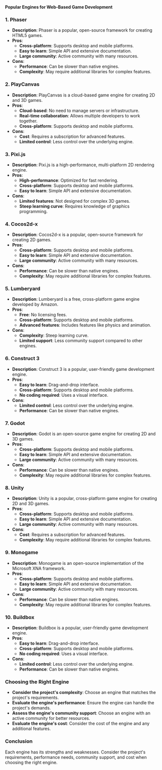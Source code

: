 **Popular Engines for Web-Based Game Development**

### 1. **Phaser**

- **Description**: Phaser is a popular, open-source framework for creating HTML5 games.
- **Pros**:
  - **Cross-platform**: Supports desktop and mobile platforms.
  - **Easy to learn**: Simple API and extensive documentation.
  - **Large community**: Active community with many resources.
- **Cons**:
  - **Performance**: Can be slower than native engines.
  - **Complexity**: May require additional libraries for complex features.

### 2. **PlayCanvas**

- **Description**: PlayCanvas is a cloud-based game engine for creating 2D and 3D games.
- **Pros**:
  - **Cloud-based**: No need to manage servers or infrastructure.
  - **Real-time collaboration**: Allows multiple developers to work together.
  - **Cross-platform**: Supports desktop and mobile platforms.
- **Cons**:
  - **Cost**: Requires a subscription for advanced features.
  - **Limited control**: Less control over the underlying engine.

### 3. **Pixi.js**

- **Description**: Pixi.js is a high-performance, multi-platform 2D rendering engine.
- **Pros**:
  - **High-performance**: Optimized for fast rendering.
  - **Cross-platform**: Supports desktop and mobile platforms.
  - **Easy to learn**: Simple API and extensive documentation.
- **Cons**:
  - **Limited features**: Not designed for complex 3D games.
  - **Steep learning curve**: Requires knowledge of graphics programming.

### 4. **Cocos2d-x**

- **Description**: Cocos2d-x is a popular, open-source framework for creating 2D games.
- **Pros**:
  - **Cross-platform**: Supports desktop and mobile platforms.
  - **Easy to learn**: Simple API and extensive documentation.
  - **Large community**: Active community with many resources.
- **Cons**:
  - **Performance**: Can be slower than native engines.
  - **Complexity**: May require additional libraries for complex features.

### 5. **Lumberyard**

- **Description**: Lumberyard is a free, cross-platform game engine developed by Amazon.
- **Pros**:
  - **Free**: No licensing fees.
  - **Cross-platform**: Supports desktop and mobile platforms.
  - **Advanced features**: Includes features like physics and animation.
- **Cons**:
  - **Complexity**: Steep learning curve.
  - **Limited support**: Less community support compared to other engines.

### 6. **Construct 3**

- **Description**: Construct 3 is a popular, user-friendly game development engine.
- **Pros**:
  - **Easy to learn**: Drag-and-drop interface.
  - **Cross-platform**: Supports desktop and mobile platforms.
  - **No coding required**: Uses a visual interface.
- **Cons**:
  - **Limited control**: Less control over the underlying engine.
  - **Performance**: Can be slower than native engines.

### 7. **Godot**

- **Description**: Godot is an open-source game engine for creating 2D and 3D games.
- **Pros**:
  - **Cross-platform**: Supports desktop and mobile platforms.
  - **Easy to learn**: Simple API and extensive documentation.
  - **Large community**: Active community with many resources.
- **Cons**:
  - **Performance**: Can be slower than native engines.
  - **Complexity**: May require additional libraries for complex features.

### 8. **Unity**

- **Description**: Unity is a popular, cross-platform game engine for creating 2D and 3D games.
- **Pros**:
  - **Cross-platform**: Supports desktop and mobile platforms.
  - **Easy to learn**: Simple API and extensive documentation.
  - **Large community**: Active community with many resources.
- **Cons**:
  - **Cost**: Requires a subscription for advanced features.
  - **Complexity**: May require additional libraries for complex features.

### 9. **Monogame**

- **Description**: Monogame is an open-source implementation of the Microsoft XNA framework.
- **Pros**:
  - **Cross-platform**: Supports desktop and mobile platforms.
  - **Easy to learn**: Simple API and extensive documentation.
  - **Large community**: Active community with many resources.
- **Cons**:
  - **Performance**: Can be slower than native engines.
  - **Complexity**: May require additional libraries for complex features.

### 10. **Buildbox**

- **Description**: Buildbox is a popular, user-friendly game development engine.
- **Pros**:
  - **Easy to learn**: Drag-and-drop interface.
  - **Cross-platform**: Supports desktop and mobile platforms.
  - **No coding required**: Uses a visual interface.
- **Cons**:
  - **Limited control**: Less control over the underlying engine.
  - **Performance**: Can be slower than native engines.

### **Choosing the Right Engine**

- **Consider the project's complexity**: Choose an engine that matches the project's requirements.
- **Evaluate the engine's performance**: Ensure the engine can handle the project's demands.
- **Assess the engine's community support**: Choose an engine with an active community for better resources.
- **Evaluate the engine's cost**: Consider the cost of the engine and any additional features.

### **Conclusion**

Each engine has its strengths and weaknesses. Consider the project's requirements, performance needs, community support, and cost when choosing the right engine.